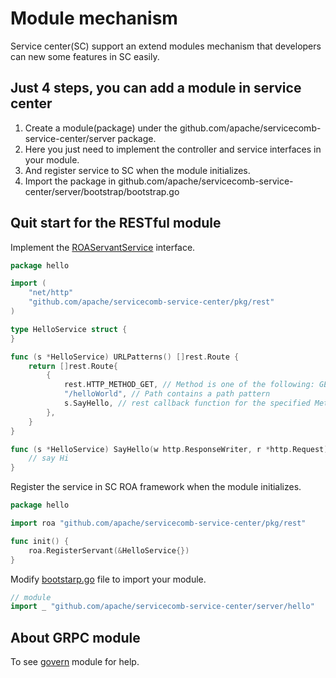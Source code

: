 # Module mechanism

Service center(SC) support an extend modules mechanism that developers can new some features in SC easily. 

## Just 4 steps, you can add a module in service center
1. Create a module(package) under the github.com/apache/servicecomb-service-center/server package.
1. Here you just need to implement the controller and service interfaces in your module.
1. And register service to SC when the module initializes.
1. Import the package in github.com/apache/servicecomb-service-center/server/bootstrap/bootstrap.go

## Quit start for the RESTful module

Implement the [ROAServantService](https://github.com/apache/servicecomb-service-center/tree/master/pkg/rest/roa.go) interface.

```go
package hello

import (
	"net/http"
	"github.com/apache/servicecomb-service-center/pkg/rest"
)

type HelloService struct {
}

func (s *HelloService) URLPatterns() []rest.Route {
	return []rest.Route{
		{
		    rest.HTTP_METHOD_GET, // Method is one of the following: GET,PUT,POST,DELETE
		    "/helloWorld", // Path contains a path pattern
		    s.SayHello, // rest callback function for the specified Method and Path
        },
	}
}

func (s *HelloService) SayHello(w http.ResponseWriter, r *http.Request) {
    // say Hi
}
```

Register the service in SC ROA framework when the module initializes.

```go
package hello

import roa "github.com/apache/servicecomb-service-center/pkg/rest"

func init() {
    roa.RegisterServant(&HelloService{})
}
```

Modify [bootstarp.go](https://github.com/apache/servicecomb-service-center/tree/master/server/bootstrap/bootstrap.go) file to import your module.

```go
// module
import _ "github.com/apache/servicecomb-service-center/server/hello"
```

## About GRPC module

To see [govern](https://github.com/apache/servicecomb-service-center/tree/master/server/rest/govern) module for help.